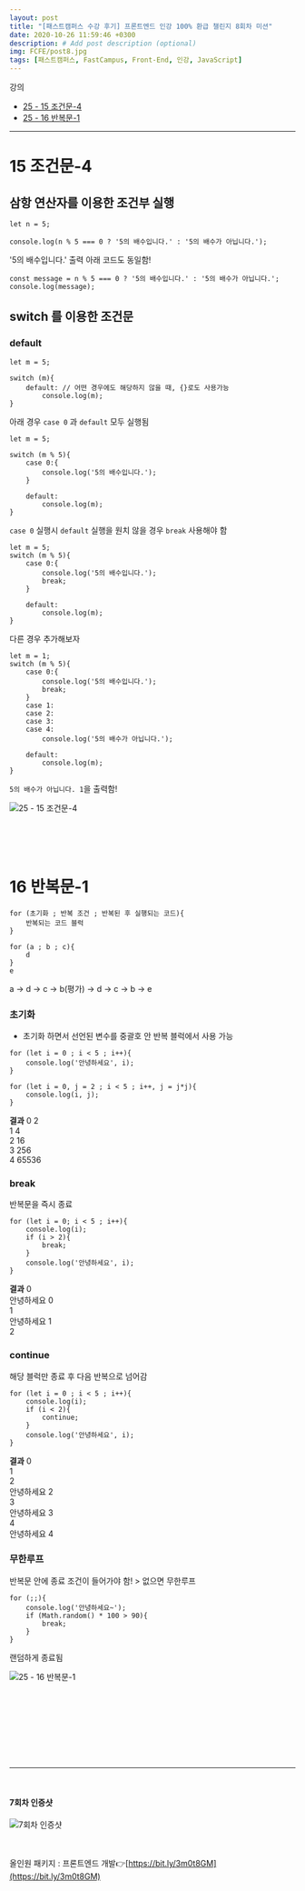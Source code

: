 ```yaml
---
layout: post
title: "[패스트캠퍼스 수강 후기] 프론트엔드 인강 100% 환급 챌린지 8회차 미션"
date: 2020-10-26 11:59:46 +0300
description: # Add post description (optional)
img: FCFE/post8.jpg
tags: [패스트캠퍼스, FastCampus, Front-End, 인강, JavaScript]
---
```


강의
- [25 - 15 조건문-4](#15-조건문-4)
- [25 - 16 반복문-1](#16-반복문-1)

*****

# 15 조건문-4

## 삼항 연산자를 이용한 조건부 실행

```
let n = 5;

console.log(n % 5 === 0 ? '5의 배수입니다.' : '5의 배수가 아닙니다.');
```

'5의 배수입니다.' 출력
아래 코드도 동일함!

```
const message = n % 5 === 0 ? '5의 배수입니다.' : '5의 배수가 아닙니다.';
console.log(message);
```
   
   
## switch 를 이용한 조건문

### default
```
let m = 5;

switch (m){
    default: // 어떤 경우에도 해당하지 않을 때, {}로도 사용가능
        console.log(m);
}
```

아래 경우 `case 0` 과 `default` 모두 실행됨
   
```
let m = 5;

switch (m % 5){
    case 0:{
        console.log('5의 배수입니다.');
    }

    default:
        console.log(m);
}
```

`case 0` 실행시 `default` 실행을 원치 않을 경우 `break` 사용해야 함

```
let m = 5;
switch (m % 5){
    case 0:{
        console.log('5의 배수입니다.');
        break;
    }

    default:
        console.log(m);
}
```
   
다른 경우 추가해보자
```
let m = 1;
switch (m % 5){
    case 0:{
        console.log('5의 배수입니다.');
        break;
    }
    case 1:
    case 2:
    case 3:
    case 4:
        console.log('5의 배수가 아닙니다.');

    default:
        console.log(m);
}
```

`5의 배수가 아닙니다. 1`을 출력함!

   
   
![25 - 15 조건문-4]({{site.baseurl}}/assets/img/FCFE/post8-1.png)
<br>
<br>
<br>
<br>
<br>

# 16 반복문-1

```
for (초기화 ; 반복 조건 ; 반복된 후 실행되는 코드){
    반복되는 코드 블럭
}
```

```
for (a ; b ; c){
    d
}
e
```

a -> d -> c -> b(평가) -> d -> c -> b -> e

### 초기화
- 초기화 하면서 선언된 변수를 중괄호 안 반복 블럭에서 사용 가능

```
for (let i = 0 ; i < 5 ; i++){
    console.log('안녕하세요', i);
}

for (let i = 0, j = 2 ; i < 5 ; i++, j = j*j){
    console.log(i, j);
}
```

**결과**
0 2   
1 4   
2 16   
3 256   
4 65536   


### break
반복문을 즉시 종료

```
for (let i = 0; i < 5 ; i++){
    console.log(i);
    if (i > 2){
        break;
    }
    console.log('안녕하세요', i);
}
```
**결과**
0   
안녕하세요 0   
1   
안녕하세요 1   
2   

### continue
해당 블럭만 종료 후 다음 반복으로 넘어감

```
for (let i = 0 ; i < 5 ; i++){
    console.log(i);
    if (i < 2){
        continue;
    }
    console.log('안녕하세요', i);
}
```

**결과**
0   
1   
2   
안녕하세요 2   
3   
안녕하세요 3   
4   
안녕하세요 4   

### 무한루프

반복문 안에 종료 조건이 들어가야 함! > 없으면 무한루프

```
for (;;){
    console.log('안녕하세요~');
    if (Math.random() * 100 > 90){
        break;
    }
}
```
랜덤하게 종료됨


![25 - 16 반복문-1]({{site.baseurl}}/assets/img/FCFE/post8-2.png)
<br>   
<br>   
<br>   
<br>   
<br>      

*****
<br>   

#### 7회차 인증샷
![7회차 인증샷]({{site.baseurl}}/assets/img/FCFE/post8.jpg)
<br>   
<br>   

올인원 패키지 : 프론트엔드 개발👉[https://bit.ly/3m0t8GM](https://bit.ly/3m0t8GM)